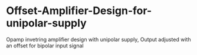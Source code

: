 # Offset-Amplifier-Design-for-unipolar-supply
Opamp  invetring amplifier design with unipolar supply, Output adjusted with an offset for bipolar input signal
